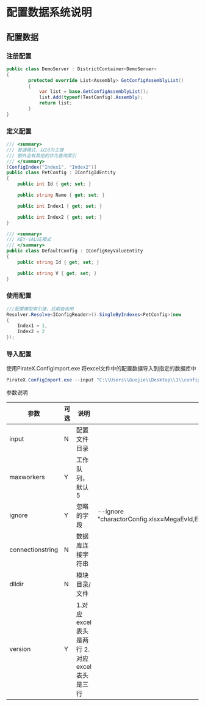 # 配置数据系统说明


## 配置数据
### 注册配置 

```csharp
public class DemoServer : DistrictContainer<DemoServer>
{
        protected override List<Assembly> GetConfigAssemblyList()
        {
            var list = base.GetConfigAssemblyList();
            list.Add(typeof(TestConfig).Assembly);
            return list;
        }
}
```  
### 定义配置
```csharp
/// <summary>
/// 普通模式，以Id为主键
/// 额外会有其他的作为查询索引
/// </summary>
[ConfigIndex("Index1", "Index2")]
public class PetConfig : IConfigIdEntity
{
    public int Id { get; set; }

    public string Name { get; set; }

    public int Index1 { get; set; }

    public int Index2 { get; set; }
}
```

```csharp
/// <summary>
/// KEY-VALUE模式
/// </summary>
public class DefaultConfig : IConfigKeyValueEntity
{
    public string Id { get; set; }

    public string V { get; set; }
}
```

### 使用配置



```csharp
///配置模型索引键，后期查询用
Resolver.Resolve<IConfigReader>().SingleByIndexes<PetConfig>(new
{
    Index1 = 1,
    Index2 = 2
}); 
```



### 导入配置

使用PirateX.ConfigImport.exe 将excel文件中的配置数据导入到指定的数据库中   

```csharp
PirateX.ConfigImport.exe --input "C:\\Users\\Guojie\\Desktop\\1\\config" --maxworkers 5  --connectionstring "server=192.168.1.54;user id=root;password=123456;persist security info=True;database=piratex_config;CharSet='utf8'" --dlldir "C:\\Users\\Guojie\\Desktop\1\\dll"
```   
参数说明    

| 参数  | 可选 |        说明           | 示例 |
| -------- | -------------- | ----------------------- | ---- |
| input       | N     |  配置文件目录  | |
| maxworkers       |Y       | 工作队列，默认5   | |
| ignore       | Y      | 忽略的字段       | --ignore "charactorConfig.xlsx=MegaEvId,EvId,ConsumeIds&material.xlsx=Effects,UpPrice" |
| connectionstring       | N      | 数据库连接字符串       | |
| dlldir       |  N     | 模块目录/文件       | |
| version       |  Y     | 1.对应excel表头是两行 2.对应excel表头是三行       | |
